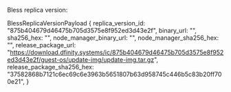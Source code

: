 Bless replica version:

BlessReplicaVersionPayload {
    replica_version_id: "875b404679d46475b705d3575e8f952ed3d43e2f",
    binary_url: "",
    sha256_hex: "",
    node_manager_binary_url: "",
    node_manager_sha256_hex: "",
    release_package_url: "https://download.dfinity.systems/ic/875b404679d46475b705d3575e8f952ed3d43e2f/guest-os/update-img/update-img.tar.gz",
    release_package_sha256_hex: "37582868b7121c6ec69c6e3963b5651807b63d958745c446b5c83b20ff700e21",
}
